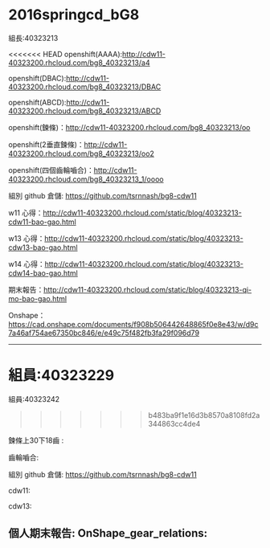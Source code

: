 # 2016springcd_bG8
組長:40323213

<<<<<<< HEAD
openshift(AAAA):http://cdw11-40323200.rhcloud.com/bg8_40323213/a4

openshift(DBAC):http://cdw11-40323200.rhcloud.com/bg8_40323213/DBAC

openshift(ABCD):http://cdw11-40323200.rhcloud.com/bg8_40323213/ABCD

openshift(鍊條)：http://cdw11-40323200.rhcloud.com/bg8_40323213/oo

openshift(2垂直鍊條)：http://cdw11-40323200.rhcloud.com/bg8_40323213/oo2

openshift(四個齒輪嚙合)：http://cdw11-40323200.rhcloud.com/bg8_40323213_1/oooo

組別 github 倉儲: https://github.com/tsrnnash/bg8-cdw11

w11 心得：http://cdw11-40323200.rhcloud.com/static/blog/40323213-cdw11-bao-gao.html

w13 心得：http://cdw11-40323200.rhcloud.com/static/blog/40323213-cdw13-bao-gao.html

w14 心得：http://cdw11-40323200.rhcloud.com/static/blog/40323213-cdw14-bao-gao.html

期末報告：http://cdw11-40323200.rhcloud.com/static/blog/40323213-qi-mo-bao-gao.html

Onshape： https://cad.onshape.com/documents/f908b506442648865f0e8e43/w/d9c7a46af754ae67350bc846/e/e49c75f482fb3fa29f096d79


------------------------------------------------------------------
組員:40323229
=======
組員:40323242
>>>>>>> b483ba9f1e16d3b8570a8108fd2a344863cc4de4

鍊條上30下18齒 : 

齒輪嚙合: 

組別 github 倉儲: https://github.com/tsrnnash/bg8-cdw11

cdw11:

cdw13:

個人期末報告: OnShape_gear_relations:
-----------------------------------------------------------------
